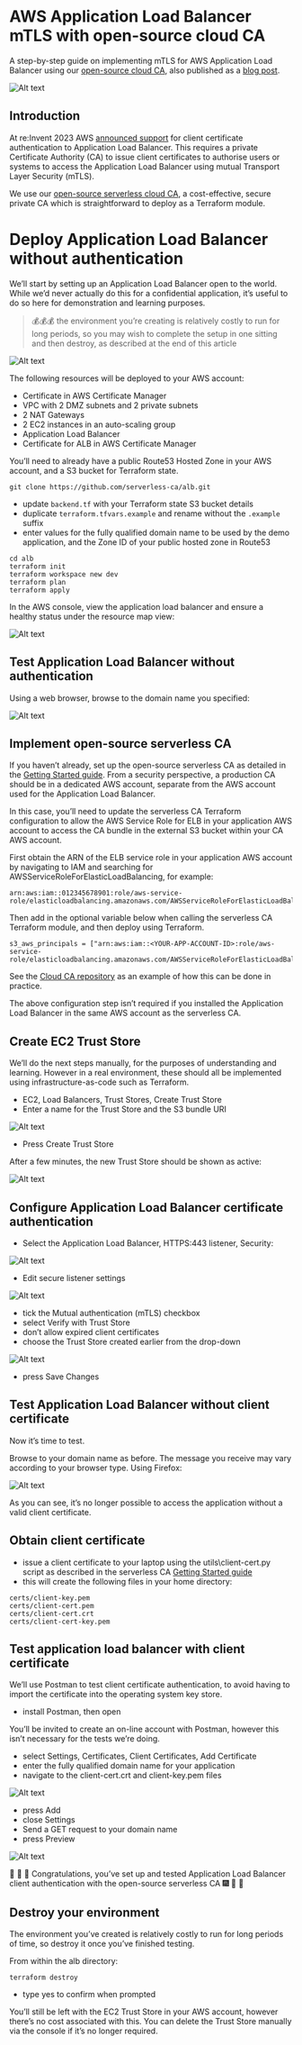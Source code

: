 # AWS Application Load Balancer mTLS with open-source cloud CA

A step-by-step guide on implementing mTLS for AWS Application Load Balancer using our [open-source cloud CA](https://github.com/serverless-ca/terraform-aws-ca), also published as a [blog post](https://medium.com/@paulschwarzenberger/aws-application-load-balancer-mtls-with-open-source-cloud-ca-277cb40d60c7).

![Alt text](../assets/images/alb/alb-mtls.png?raw=true "ALB mTLS Architecture")

## Introduction

At re:Invent 2023 AWS [announced support](https://aws.amazon.com/blogs/aws/mutual-authentication-for-application-load-balancer-to-reliably-verify-certificate-based-client-identities) for client certificate authentication to Application Load Balancer. This requires a private Certificate Authority (CA) to issue client certificates to authorise users or systems to access the Application Load Balancer using mutual Transport Layer Security (mTLS).

We use our [open-source serverless cloud CA](https://serverlessca.com), a cost-effective, secure private CA which is straightforward to deploy as a Terraform module.

# Deploy Application Load Balancer without authentication

We’ll start by setting up an Application Load Balancer open to the world. While we’d never actually do this for a confidential application, it’s useful to do so here for demonstration and learning purposes.

> 💰💰💰 the environment you’re creating is relatively costly to run for long periods, so you may wish to complete the setup in one sitting and then destroy, as described at the end of this article

![Alt text](../assets/images/alb/alb-resources.png?raw=true "ALB Deployed Resources")

The following resources will be deployed to your AWS account:

* Certificate in AWS Certificate Manager
* VPC with 2 DMZ subnets and 2 private subnets
* 2 NAT Gateways
* 2 EC2 instances in an auto-scaling group
* Application Load Balancer
* Certificate for ALB in AWS Certificate Manager

You’ll need to already have a public Route53 Hosted Zone in your AWS account, and a S3 bucket for Terraform state.
```
git clone https://github.com/serverless-ca/alb.git
```
* update `backend.tf` with your Terraform state S3 bucket details
* duplicate `terraform.tfvars.example` and rename without the `.example` suffix
* enter values for the fully qualified domain name to be used by the demo application, and the Zone ID of your public hosted zone in Route53
```
cd alb
terraform init
terraform workspace new dev
terraform plan
terraform apply
```

In the AWS console, view the application load balancer and ensure a healthy status under the resource map view:

![Alt text](../assets/images/alb/alb-resource-map.png?raw=true "ALB Resource Map")

## Test Application Load Balancer without authentication

Using a web browser, browse to the domain name you specified:

![Alt text](../assets/images/alb/hello-with-border.png?raw=true "Application Hello")

## Implement open-source serverless CA

If you haven’t already, set up the open-source serverless CA as detailed in the [Getting Started guide](https://serverlessca.com/getting-started). From a security perspective, a production CA should be in a dedicated AWS account, separate from the AWS account used for the Application Load Balancer.

In this case, you’ll need to update the serverless CA Terraform configuration to allow the AWS Service Role for ELB in your application AWS account to access the CA bundle in the external S3 bucket within your CA AWS account.

First obtain the ARN of the ELB service role in your application AWS account by navigating to IAM and searching for AWSServiceRoleForElasticLoadBalancing, for example:
```
arn:aws:iam::012345678901:role/aws-service-role/elasticloadbalancing.amazonaws.com/AWSServiceRoleForElasticLoadBalancing
```

Then add in the optional variable below when calling the serverless CA Terraform module, and then deploy using Terraform.
```
s3_aws_principals = ["arn:aws:iam::<YOUR-APP-ACCOUNT-ID>:role/aws-service-role/elasticloadbalancing.amazonaws.com/AWSServiceRoleForElasticLoadBalancing"]
```
See the [Cloud CA repository](https://github.com/serverless-ca/cloud-ca) as an example of how this can be done in practice.

The above configuration step isn’t required if you installed the Application Load Balancer in the same AWS account as the serverless CA.

## Create EC2 Trust Store

We’ll do the next steps manually, for the purposes of understanding and learning. However in a real environment, these should all be implemented using infrastructure-as-code such as Terraform.

* EC2, Load Balancers, Trust Stores, Create Trust Store
* Enter a name for the Trust Store and the S3 bundle URI

![Alt text](../assets/images/alb/trust-store-config.png?raw=true "Trust Store Configuration")

* Press Create Trust Store

After a few minutes, the new Trust Store should be shown as active:

![Alt text](../assets/images/alb/trust-store-created.png?raw=true "Trust Store Created")

## Configure Application Load Balancer certificate authentication

* Select the Application Load Balancer, HTTPS:443 listener, Security:

![Alt text](../assets/images/alb/listener-no-mtls.png?raw=true "ALB Listener without mTLS")

* Edit secure listener settings

![Alt text](../assets/images/alb/edit-listener.png?raw=true "Edit ALB Listener Settings")

* tick the Mutual authentication (mTLS) checkbox
* select Verify with Trust Store
* don’t allow expired client certificates
* choose the Trust Store created earlier from the drop-down

![Alt text](../assets/images/alb/mtls-config.png?raw=true "ALB mTLS Configuration")

* press Save Changes

## Test Application Load Balancer without client certificate

Now it’s time to test.

Browse to your domain name as before. The message you receive may vary according to your browser type. Using Firefox:

![Alt text](../assets/images/alb/firefox-cert-needed.png?raw=true "Test Connection without Certificate")

As you can see, it’s no longer possible to access the application without a valid client certificate.

## Obtain client certificate

* issue a client certificate to your laptop using the utils\client-cert.py script as described in the serverless CA [Getting Started guide](https://serverlessca.com/getting-started)
* this will create the following files in your home directory:

```
certs/client-key.pem
certs/client-cert.pem
certs/client-cert.crt
certs/client-cert-key.pem
```

## Test application load balancer with client certificate

We’ll use Postman to test client certificate authentication, to avoid having to import the certificate into the operating system key store.

* install Postman, then open

You’ll be invited to create an on-line account with Postman, however this isn’t necessary for the tests we’re doing.

* select Settings, Certificates, Client Certificates, Add Certificate
* enter the fully qualified domain name for your application
* navigate to the client-cert.crt and client-key.pem files

![Alt text](../assets/images/alb/postman-settings.png?raw=true "Postman Certificate Settings")

* press Add
* close Settings
* Send a GET request to your domain name
* press Preview

![Alt text](../assets/images/alb/postman-hello.png?raw=true "Successful Certificate Authentication to ALB")

👏 🎉 🎊 Congratulations, you’ve set up and tested Application Load Balancer client authentication with the open-source serverless CA 🎆 🌟 🎇

## Destroy your environment
The environment you’ve created is relatively costly to run for long periods of time, so destroy it once you’ve finished testing.

From within the alb directory:
```
terraform destroy
```
* type yes to confirm when prompted

You’ll still be left with the EC2 Trust Store in your AWS account, however there’s no cost associated with this. You can delete the Trust Store manually via the console if it’s no longer required.

